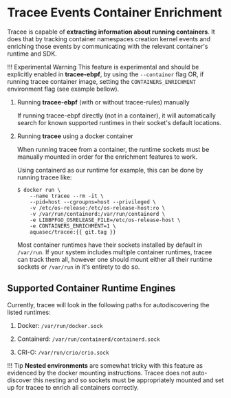 # Tracee Events Container Enrichment

Tracee is capable of **extracting information about running containers**. It
does that by tracking container namespaces creation kernel events and enriching
those events by communicating with the relevant container's runtime and SDK.

!!! Experimental Warning
    This feature is experimental and should be explicitly enabled in
    **tracee-ebpf**, by using the `--container` flag OR, if running tracee
    container image, setting the `CONTAINERS_ENRICHMENT` environment flag (see
    example bellow).

1. Running **tracee-ebpf** (with or without tracee-rules) manually

    If running tracee-ebpf directly (not in a container), it will automatically
    search for known supported runtimes in their socket's default locations.

2. Running **tracee** using a docker container

    When running tracee from a container, the runtime sockets must be manually
    mounted in order for the enrichment features to work.

    Using containerd as our runtime for example, this can be done by running
    tracee like:
    
    ```text
    $ docker run \
        --name tracee --rm -it \
        --pid=host --cgroupns=host --privileged \
        -v /etc/os-release:/etc/os-release-host:ro \
        -v /var/run/containerd:/var/run/containerd \
        -e LIBBPFGO_OSRELEASE_FILE=/etc/os-release-host \
        -e CONTAINERS_ENRICHMENT=1 \
        aquasec/tracee:{{ git.tag }}
    ```

    Most container runtimes have their sockets installed by default in
    `/var/run`. If your system includes multiple container runtimes, tracee can
    track them all, however one should mount either all their runtime sockets
    or `/var/run` in it's entirety to do so.

## Supported Container Runtime Engines



Currently, tracee will look in the following paths for autodiscovering the
listed runtimes:

1. Docker:     `/var/run/docker.sock`

2. Containerd: `/var/run/containerd/containerd.sock`

3. CRI-O:      `/var/run/crio/crio.sock`

!!! Tip
    **Nested environments** are somewhat tricky with this feature as evidenced
    by the docker mounting instructions. Tracee does not auto-discover this
    nesting and so sockets must be appropriately mounted and set up for tracee
    to enrich all containers correctly.


